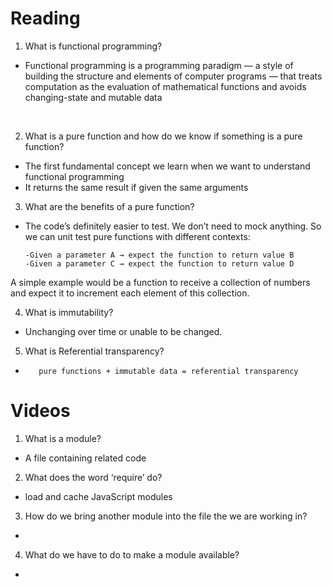 # Reading

1. What is functional programming?
- Functional programming is a programming paradigm — a style of building the structure and elements of computer programs — that treats computation as the evaluation of mathematical functions and avoids changing-state and mutable data 

<br>

2. What is a pure function and how do we know if something is a pure function?
- The first fundamental concept we learn when we want to understand functional programming 
- It returns the same result if given the same arguments
3. What are the benefits of a pure function?
- The code’s definitely easier to test. We don’t need to mock anything. So we can unit test pure functions with different contexts:

      -Given a parameter A → expect the function to return value B
      -Given a parameter C → expect the function to return value D
A simple example would be a function to receive a collection of numbers and expect it to increment each element of this collection.


4. What is immutability?
- Unchanging over time or unable to be changed.

5. What is Referential transparency?
-
         pure functions + immutable data = referential transparency



# Videos

1. What is a module?
- A file containing related code
2. What does the word ‘require’ do?
- load and cache JavaScript modules
3. How do we bring another module into the file the we are working in?
- 
4. What do we have to do to make a module available?
- 
